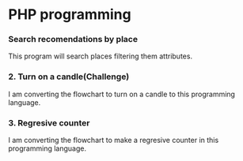 # PHP programming

### Search recomendations by place

This program will search places filtering them attributes.

### 2. Turn on a candle(Challenge)
I am converting the flowchart to turn on a candle to this programming language.

### 3. Regresive counter

I am converting the flowchart to make a regresive counter in this programming language.